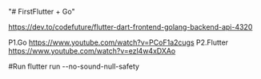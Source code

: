 "# FirstFlutter + Go" 

https://dev.to/codefuture/flutter-dart-frontend-golang-backend-api-4320

P1.Go
https://www.youtube.com/watch?v=PCoF1a2cugs
P2.Flutter
https://www.youtube.com/watch?v=ezl4w4xDXAo

#Run
flutter run --no-sound-null-safety